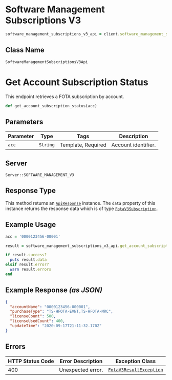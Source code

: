 # Software Management Subscriptions V3

```ruby
software_management_subscriptions_v3_api = client.software_management_subscriptions_v3
```

## Class Name

`SoftwareManagementSubscriptionsV3Api`


# Get Account Subscription Status

This endpoint retrieves a FOTA subscription by account.

```ruby
def get_account_subscription_status(acc)
```

## Parameters

| Parameter | Type | Tags | Description |
|  --- | --- | --- | --- |
| `acc` | `String` | Template, Required | Account identifier. |

## Server

`Server::SOFTWARE_MANAGEMENT_V3`

## Response Type

This method returns an [`ApiResponse`](../../doc/api-response.md) instance. The `data` property of this instance returns the response data which is of type [`FotaV3Subscription`](../../doc/models/fota-v3-subscription.md).

## Example Usage

```ruby
acc = '0000123456-00001'

result = software_management_subscriptions_v3_api.get_account_subscription_status(acc)

if result.success?
  puts result.data
elsif result.error?
  warn result.errors
end
```

## Example Response *(as JSON)*

```json
{
  "accountName": "0000123456-000001",
  "purchaseType": "TS-HFOTA-EVNT,TS-HFOTA-MRC",
  "licenseCount": 500,
  "licenseUsedCount": 400,
  "updateTime": "2020-09-17T21:11:32.170Z"
}
```

## Errors

| HTTP Status Code | Error Description | Exception Class |
|  --- | --- | --- |
| 400 | Unexpected error. | [`FotaV3ResultException`](../../doc/models/fota-v3-result-exception.md) |


